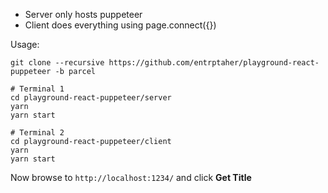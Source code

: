 - Server only hosts puppeteer 
- Client does everything using page.connect({})

Usage:
```
git clone --recursive https://github.com/entrptaher/playground-react-puppeteer -b parcel

# Terminal 1
cd playground-react-puppeteer/server
yarn
yarn start

# Terminal 2
cd playground-react-puppeteer/client
yarn
yarn start
```

Now browse to `http://localhost:1234/` and click **Get Title**
